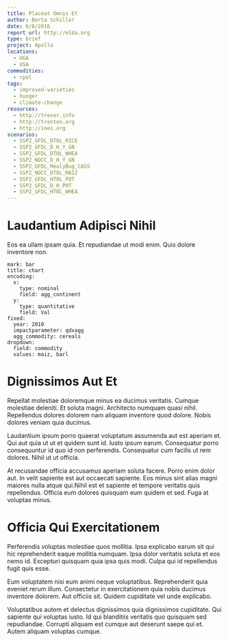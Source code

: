 ```yaml
---
title: Placeat Omnis Et
author: Berta Schiller
date: 6/8/2016
report url: http://elda.org
type: brief
project: Apollo
locations:
  - UGA
  - USA
commodities:
  - rpol
tags:
  - improved-varieties
  - hunger
  - climate-change
resources:
  - http://trever.info
  - http://trenton.org
  - http://ines.org
scenarios:
  - SSP2_GFDL_DTOL_RICE
  - SSP2_GFDL_D_H_Y_GN
  - SSP2_GFDL_DTOL_WHEA
  - SSP2_NOCC_D_H_Y_GN
  - SSP2_GFDL_MealyBug_CASS
  - SSP2_NOCC_DTOL_MAIZ
  - SSP2_GFDL_HTOL_POT
  - SSP2_GFDL_D_H_POT
  - SSP2_GFDL_HTOL_WHEA
---
```

# Laudantium Adipisci Nihil
Eos ea ullam ipsam quia. Et repudiandae ut modi enim. Quis dolore inventore non.

```vis
mark: bar
title: chart
encoding:
  x:
    type: nominal
    field: agg_continent
  y:
    type: quantitative
    field: Val
fixed:
  year: 2010
  impactparameter: qdxagg
  agg_commodity: cereals
dropdown:
  field: commodity
  values: maiz, barl
```

# Dignissimos Aut Et
Repellat molestiae doloremque minus ea ducimus veritatis. Cumque molestiae deleniti. Et soluta magni. Architecto numquam quasi nihil. Repellendus dolores dolorem nam aliquam inventore quod dolore. Nobis dolores veniam quia ducimus.
 Laudantium ipsum porro quaerat voluptatum assumenda aut est aperiam et. Qui aut quia ut ut et quidem sunt id. Iusto ipsum earum. Consequatur porro consequuntur id quo id non perferendis. Consequatur cum facilis ut rem dolores. Nihil ut ut officia.
 At recusandae officia accusamus aperiam soluta facere. Porro enim dolor aut. In velit sapiente est aut occaecati sapiente. Eos minus sint alias magni maiores nulla atque qui.Nihil est et sapiente et tempore veritatis quis repellendus. Officia eum dolores quisquam eum quidem et sed. Fuga at voluptas minus.

# Officia Qui Exercitationem
Perferendis voluptas molestiae quos mollitia. Ipsa explicabo earum sit qui hic reprehenderit eaque mollitia numquam. Ipsa dolor veritatis soluta et eos nemo id. Excepturi quisquam quia ipsa quis modi. Culpa qui id repellendus fugit quis esse.
 Eum voluptatem nisi eum animi neque voluptatibus. Reprehenderit quia eveniet rerum illum. Consectetur in exercitationem quia nobis ducimus inventore dolorem. Aut officiis sit. Quidem cupiditate vel unde explicabo.
 Voluptatibus autem et delectus dignissimos quia dignissimos cupiditate. Qui sapiente qui voluptas iusto. Id qui blanditiis veritatis quo quisquam sed repudiandae. Corrupti aliquam est cumque aut deserunt saepe qui et. Autem aliquam voluptas cumque.
